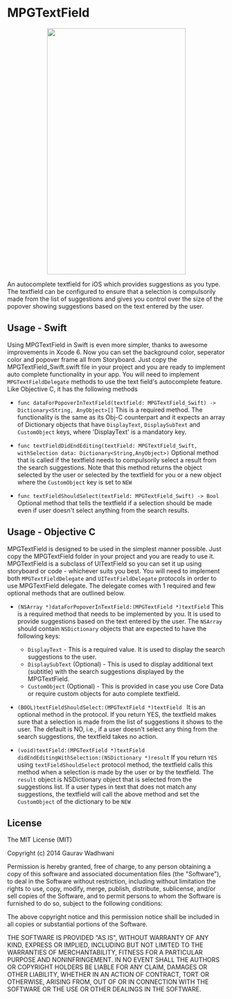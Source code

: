 MPGTextField
=========

<p align="center"><img src = "https://dl.dropboxusercontent.com/u/90817764/MPGTextField.png" width=320  height = 568 align="center"></p>

An autocomplete textfield for iOS which provides suggestions as you type. The textfield can be configured to ensure that a selection is compulsorily made from the list of suggestions and gives you control over the size of the popover showing suggestions based on the text entered by the user.

Usage - Swift
------------
Using MPGTextField in Swift is even more simpler, thanks to awesome improvements in Xcode 6. Now you can set the background color, seperator color and popover frame all from Storyboard. Just copy the MPGTextField_Swift.swift file in your project and you are ready to implement auto complete functionality in your app. You will need to implement `MPGTextFieldDelegate` methods to use the text field's autocomplete feature. Like Objective C, it has the following methods

- `func dataForPopoverInTextField(textfield: MPGTextField_Swift) -> Dictionary<String, AnyObject>[]` This is a required method. The functionality is the same as its Obj-C counterpart and it expects an array of Dictionary objects that have `DisplayText`, `DisplaySubText` and `CustomObject` keys, where 'DisplayText' is a mandatory key.

- `func textFieldDidEndEditing(textField: MPGTextField_Swift, withSelection data: Dictionary<String,AnyObject>)` Optional method that is called if the textfield needs to compulsorily select a result from the search suggestions. Note that this method returns the object selected by the user or selected by the textfield for you or a new object where the `CustomObject` key is set to `NEW`

- `func textFieldShouldSelect(textField: MPGTextField_Swift) -> Bool` Optional method that tells the textfield if a selection should be made even if user doesn't select anything from the search results. 

Usage - Objective C
------------

MPGTextField is designed to be used in the simplest manner possible. Just copy the MPGTextField folder in your project and you are ready to use it. MPGTextField is a subclass of UITextField so you can set it up using storyboard or code - whichever suits you best. You will need to implement both <code>MPGTextFieldDelegate</code> and <code>UITextFieldDelegate</code> protocols in order to use MPGTextField delegate. The delegate comes with 1 required and few optional methods that are outlined below.

- `(NSArray *)dataForPopoverInTextField:(MPGTextField *)textField` This is a required method that needs to be implemented by you. It is used to provide suggestions based on the text entered by the user. The <code>NSArray</code> should contain `NSDictionary` objects that are expected to have the following keys:
    - `DisplayText` - This is a required value. It is used to display the search suggestions to the user.
    - `DisplaySubText` (Optional) - This is used to display additional text (subtitle) with the search suggestions displayed by the MPGTextField.
    - `CustomObject` (Optional) - This is provided in case you use Core Data or require custom objects for auto complete textfield.

- `(BOOL)textFieldShouldSelect:(MPGTextField *)textField ` It is an optional method in the protocol. If you return YES, the textfield makes sure that a selection is made from the list of suggestions it shows to the user. The default is NO, i.e., if a user doesn't select any thing from the search suggestions, the textfield takes no action.

- `(void)textField:(MPGTextField *)textField didEndEditingWithSelection:(NSDictionary *)result` If you return <code>YES</code> using <code>textFieldShouldSelect</code> protocol method, the textfield calls this method when a selection is made by the user or by the textfield. The <code>result</code> object is NSDictionary object that is selected from the suggestions list. If a user types in text that does not match any suggestions, the textfield will call the above method and set the <code>CustomObject</code> of the dictionary to be <code>NEW</code> 


License
-------
The MIT License (MIT)

Copyright (c) 2014 Gaurav Wadhwani

Permission is hereby granted, free of charge, to any person obtaining a copy
of this software and associated documentation files (the "Software"), to deal
in the Software without restriction, including without limitation the rights
to use, copy, modify, merge, publish, distribute, sublicense, and/or sell
copies of the Software, and to permit persons to whom the Software is
furnished to do so, subject to the following conditions:

The above copyright notice and this permission notice shall be included in all
copies or substantial portions of the Software.

THE SOFTWARE IS PROVIDED "AS IS", WITHOUT WARRANTY OF ANY KIND, EXPRESS OR
IMPLIED, INCLUDING BUT NOT LIMITED TO THE WARRANTIES OF MERCHANTABILITY,
FITNESS FOR A PARTICULAR PURPOSE AND NONINFRINGEMENT. IN NO EVENT SHALL THE
AUTHORS OR COPYRIGHT HOLDERS BE LIABLE FOR ANY CLAIM, DAMAGES OR OTHER
LIABILITY, WHETHER IN AN ACTION OF CONTRACT, TORT OR OTHERWISE, ARISING FROM,
OUT OF OR IN CONNECTION WITH THE SOFTWARE OR THE USE OR OTHER DEALINGS IN THE
SOFTWARE.
